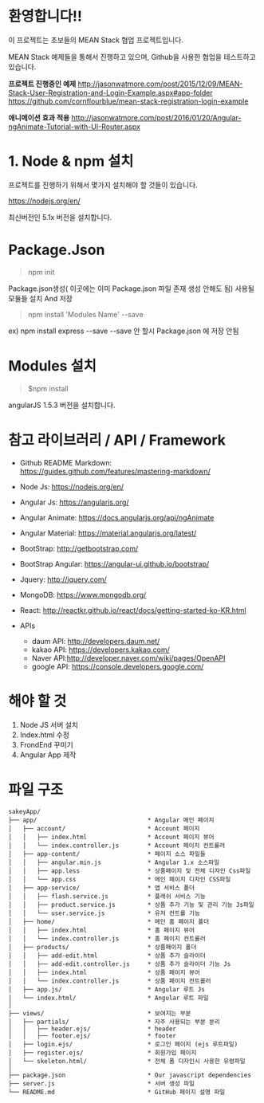 환영합니다!!
============

이 프로젝트는 초보들의 MEAN Stack 협업 프로젝트입니다.

MEAN Stack 예제들을 통해서 진행하고 있으며, Github을 사용한 협업을 테스트하고 있습니다.

**프로젝트 진행중인 예제**
http://jasonwatmore.com/post/2015/12/09/MEAN-Stack-User-Registration-and-Login-Example.aspx#app-folder
https://github.com/cornflourblue/mean-stack-registration-login-example


**애니메이션 효과 적용**
http://jasonwatmore.com/post/2016/01/20/Angular-ngAnimate-Tutorial-with-UI-Router.aspx
# 1. Node & npm 설치

프로젝트를 진행하기 위해서 몇가지 설치해야 할 것들이 있습니다.

https://nodejs.org/en/

최신버전인 5.1x 버전을 설치합니다.

# Package.Json
> npm init 

Package.json생성( 이곳에는 이미 Package.json 파일 존재 생성 안해도 됨) 사용될 모듈들 설치 And 저장

> npm install 'Modules Name' --save
  
  ex) npm install express --save
  --save 안 할시 Package.json 에 저장 안됨

# Modules 설치

> $npm install

angularJS 1.5.3 버전을 설치합니다.

# 참고 라이브러리 / API / Framework

- Github README Markdown: https://guides.github.com/features/mastering-markdown/
- Node Js: https://nodejs.org/en/
- Angular Js: https://angularjs.org/
- Angular Animate: https://docs.angularjs.org/api/ngAnimate
- Angular Material: https://material.angularjs.org/latest/
- BootStrap: http://getbootstrap.com/
- BootStrap Angular: https://angular-ui.github.io/bootstrap/
- Jquery: http://jquery.com/
- MongoDB: https://www.mongodb.org/
- React: http://reactkr.github.io/react/docs/getting-started-ko-KR.html

- APIs
    - daum API: http://developers.daum.net/
    - kakao API: https://developers.kakao.com/
    - Naver API:http://developer.naver.com/wiki/pages/OpenAPI
    - google API: https://console.developers.google.com/

# 해야 할 것

1. Node JS 서버 설치
2. Index.html 수정
3. FrondEnd 꾸미기
4. Angular App 제작

# 파일 구조
```
sakeyApp/
├── app/                               * Angular 메인 페이지
│   ├── account/                       * Account 페이지
│   │   ├── index.html                 * Account 페이지 뷰어
│   │   └── index.controller.js        * Account 페이지 컨트롤러
│   ├── app-content/                   * 페이지 소스 파일들
│   │   ├── angular.min.js             * Angular 1.x 소스파일
│   │   ├── app.less                   * 상품페이지 및 전체 디자인 Css파일
│   │   └── app.css                    * 메인 페이지 디자인 CSS파일
│   ├── app-service/                   * 앱 서비스 폴더
│   │   ├── flash.service.js           * 플래쉬 서비스 기능
│   │   ├── product.service.js         * 상품 추가 기능 및 관리 기능 Js파일
│   │   └── user.service.js            * 유저 컨트롤 기능
│   ├── home/                          * 메인 홈 페이지 폴더
│   │   ├── index.html                 * 홈 페이지 뷰어
│   │   └── index.controller.js        * 홈 페이지 컨트롤러
│   ├── products/                      * 상품페이지 폴더
│   │   ├── add-edit.html              * 상품 추가 슬라이더 
│   │   ├── add-edit.controller.js     * 상품 추가 슬라이더 기능 Js
│   │   ├── index.html                 * 상품 페이지 뷰어
│   │   └── index.controller.js        * 상품 페이지 컨트롤러
│   ├── app.js/                        * Angular 루트 Js
│   └── index.html/                    * Angular 루트 파일
│
├── views/                             * 보여지는 부분
│   ├── partials/                      * 자주 사용되는 부분 분리
│   │   ├── header.ejs/                * header
│   │   ├── footer.ejs/                * footer
│   ├── login.ejs/                     * 로그인 페이지 (ejs 루트파일)
│   ├── register.ejs/                  * 회원가입 페이지
│   └── skeleton.html/                 * 전체 폼 디자인시 사용한 유령파일
│
├── package.json                       * Our javascript dependencies
├── server.js                          * 서버 생성 파일
└── README.md                          * GitHub 페이지 설명 파일
```
